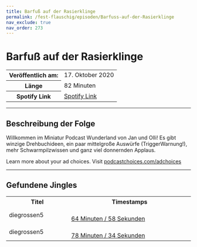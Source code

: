 ```yaml
---
title: Barfuß auf der Rasierklinge
permalink: /fest-flauschig/episoden/Barfuss-auf-der-Rasierklinge
nav_exclude: true
nav_order: 273
---
```


# Barfuß auf der Rasierklinge
<table class="resp-table dcf-table dcf-table-responsive dcf-table-bordered dcf-table-striped dcf-w-100%">
                    <tbody>
                        <tr>
                            <th scope="row">Veröffentlich am:</th>
                            <td data-label="Veröffentlich am:">17. Oktober 2020</td>
                        </tr>
                        <tr>
                            <th scope="row">Länge </th>
                            <td data-label="Länge ">82 Minuten</td>
                        </tr><tr>
                                <th scope="row">Spotify Link</th>
                                <td data-label="Spotify Link"><a href="https://open.spotify.com/episode/3DgbIjgFzQrdPMJcfascsT">Spotify Link</a></td>
                            </tr></tbody>
                </table>

***

## Beschreibung der Folge

<div>
<p>Willkommen im Miniatur Podcast Wunderland von Jan und Olli! Es gibt winzige Drehbuchideen, ein paar mittelgroße Auswürfe (TriggerWarnung!), mehr Schwarmpilzwissen und ganz viel donnernden Applaus.</p><p> </p><p>Learn more about your ad choices. Visit <a href="https://podcastchoices.com/adchoices">podcastchoices.com/adchoices</a></p>  
</div>

***

## Gefundene Jingles

<table style="display: table;">
                                    <tr>
                                        <th class="tableColumnTitle">Titel</th>
                                        <th class="tableColumnTimestamps">Timestamps</th>
                                    </tr>
                                    <tr>
                                <td markdown="span"  class="tableColumnTitle">diegrossen5</td>
                                <td markdown="span" class="tableColumnTimestamps">
                                <br>
                                <a href="https://open.spotify.com/episode/3DgbIjgFzQrdPMJcfascsT?t=3898">
                                64 Minuten / 58 Sekunden</a>
                                </td></tr><tr>
                                <td markdown="span"  class="tableColumnTitle">diegrossen5</td>
                                <td markdown="span" class="tableColumnTimestamps">
                                <br>
                                <a href="https://open.spotify.com/episode/3DgbIjgFzQrdPMJcfascsT?t=4714">
                                78 Minuten / 34 Sekunden</a>
                                </td></tr></table>